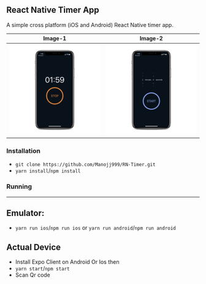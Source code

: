 ## React Native Timer App

A simple cross platform (iOS and Android) React Native timer app.

<!-- ![Image](./assets/Timer1.png) ![Image](./assets/Timer2.png) -->

Image-1            |  Image-2
:-------------------------:|:-------------------------:
![](./assets/Timer1.png)  |  ![](./assets/Timer2.png)

### Installation

- `git clone https://github.com/Manojj999/RN-Timer.git`
- `yarn install`/`npm install`

### Running

---

## Emulator:

- `yarn run ios`/`npm run ios` or `yarn run android`/`npm run android`

## Actual Device

- Install Expo Client on Android Or Ios then
- `yarn start`/`npm start`
- Scan Qr code
